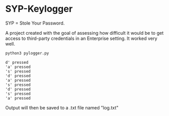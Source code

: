 # SYP-Keylogger
SYP = Stole Your Password. 

A project created with the goal of assessing how difficult it would be to get access to third-party credentials in an Enterprise setting. 
It worked very well.



```bash
python3 pylogger.py
```

```python3 
d' pressed
'a' pressed
's' pressed
'd' pressed
'a' pressed
's' pressed
'd' pressed
's' pressed
'a' pressed
```

Output will then be saved to a .txt file named "log.txt"


